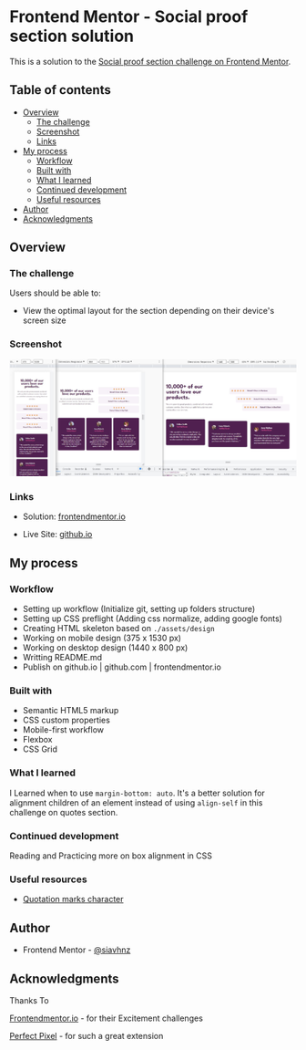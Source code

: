 # Frontend Mentor - Social proof section solution

This is a solution to the [Social proof section challenge on Frontend Mentor](https://www.frontendmentor.io/challenges/social-proof-section-6e0qTv_bA).

## Table of contents

- [Overview](#overview)
  - [The challenge](#the-challenge)
  - [Screenshot](#screenshot)
  - [Links](#links)
- [My process](#my-process)
  - [Workflow](#workflow)
  - [Built with](#built-with)
  - [What I learned](#what-i-learned)
  - [Continued development](#continued-development)
  - [Useful resources](#useful-resources)
- [Author](#author)
- [Acknowledgments](#acknowledgments)


## Overview

### The challenge

Users should be able to:

- View the optimal layout for the section depending on their device's screen size

### Screenshot

![screenshot](./assets/images/screenshot.JPG)

### Links

- Solution: [frontendmentor.io](https://www.frontendmentor.io/solutions/social-proof-section-rK4sG92zZk)

- Live Site: [github.io](https://siavhnz.github.io/frontendmentor/12.social-proof-section/index.html)

## My process

### Workflow
 - Setting up workflow (Initialize git, setting up folders structure)
 - Setting up CSS preflight (Adding css normalize, adding google fonts)
 - Creating HTML skeleton based on `./assets/design`
 - Working on mobile design (375 x 1530 px)
 - Working on desktop design (1440 x 800 px)
 - Writting README.md
 - Publish on github.io | github.com | frontendmentor.io


### Built with

- Semantic HTML5 markup
- CSS custom properties
- Mobile-first workflow
- Flexbox
- CSS Grid

### What I learned

I Learned when to use `margin-bottom: auto`. It's a better solution for alignment children of
an element instead of using `align-self` in this challenge on quotes section.

### Continued development

Reading and Practicing more on box alignment in CSS

### Useful resources

- [Quotation marks character](https://unicode-table.com/en/sets/quotation-marks/) 

## Author

- Frontend Mentor - [@siavhnz](https://www.frontendmentor.io/profile/siavhnz)

## Acknowledgments

Thanks To

[Frontendmentor.io](https://www.frontendmentor.io/challenges) - for their Excitement challenges  

[Perfect Pixel](https://chrome.google.com/webstore/detail/perfectpixel-by-welldonec/dkaagdgjmgdmbnecmcefdhjekcoceebi?hl=en) - for such a great extension


